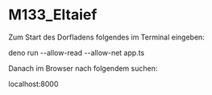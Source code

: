 # M133_Eltaief

Zum Start des Dorfladens folgendes im Terminal eingeben:

deno run --allow-read --allow-net app.ts


Danach im Browser nach folgendem suchen:

localhost:8000